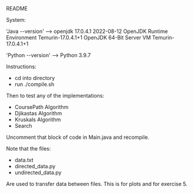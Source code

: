 README

System:

'Java --version' -->
openjdk 17.0.4.1 2022-08-12
OpenJDK Runtime Environment Temurin-17.0.4.1+1
OpenJDK 64-Bit Server VM Temurin-17.0.4.1+1

'Python --version' -->
Python 3.9.7

Instructions:

- cd into directory
- run ./compile.sh

Then to test any of the implementations:

- CoursePath Algorithm
- Djikastas Algorithm
- Kruskals Algorithm
- Search

Uncomment that block of code in Main.java
and recompile.

Note that the files:

- data.txt
- directed_data.py
- undirected_data.py

Are used to transfer data between files. This is for plots and for exercise 5.
